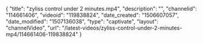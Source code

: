 {
    "title": "zyliss control under 2 minutes.mp4",
    "description": "",
    "channelid": "114661406",
    "videoid": "119838824",
    "date_created": "1506607057",
    "date_modified": "1507136038",
    "type": "captivate",
    "layout": "channelVideo",
    "url": "\/latest-videos\/zyliss-control-under-2-minutes-mp4\/114661406-119838824"
}